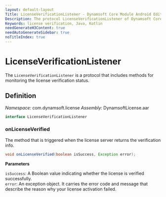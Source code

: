 ```yaml
---
layout: default-layout
Title: LicenseVerificationListener - Dynamsoft Core Module Android Edition API Reference
Description: The protocol LicenseVerificationListener of Dynamsoft Core Module includes methods for monitoring the license verification status.
Keywords: license verification, Java, Kotlin
needGenerateH3Content: true
needAutoGenerateSidebar: true
noTitleIndex: true
---
```


# LicenseVerificationListener

The `LicenseVerificationListener` is a protocol that includes methods for monitoring the license verification status.

## Definition

*Namespace:* com.dynamsoft.license
*Assembly:* DynamsoftLicense.aar

```java
interface LicenseVerificationListener
```

### onLicenseVerified

The method that is triggered when the license server returns the verification info.

```java
void onLicenseVerified(boolean isSuccess, Exception error);
```

**Parameters**

`isSuccess`: A Boolean value indicating whether the license is verified successfully.  
`error`: An exception object. It carries the error code and message that describe the reason why your license activation failed.

